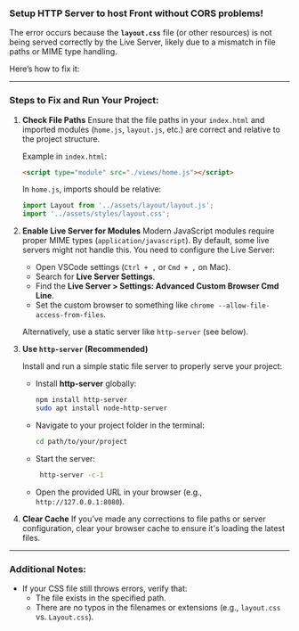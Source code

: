 
### Setup HTTP Server to host Front without CORS problems!

The error occurs because the **`layout.css`** file (or other resources) is not being served correctly by the Live Server, likely due to a mismatch in file paths or MIME type handling.

Here’s how to fix it:

---

### Steps to Fix and Run Your Project:

1. **Check File Paths**
   Ensure that the file paths in your `index.html` and imported modules (`home.js`, `layout.js`, etc.) are correct and relative to the project structure. 

   Example in `index.html`:
   ```html
   <script type="module" src="./views/home.js"></script>
   ```

   In `home.js`, imports should be relative:
   ```javascript
   import Layout from '../assets/layout/layout.js';
   import '../assets/styles/layout.css';
   ```

2. **Enable Live Server for Modules**
   Modern JavaScript modules require proper MIME types (`application/javascript`). By default, some live servers might not handle this. You need to configure the Live Server:

   - Open VSCode settings (`Ctrl + ,` or `Cmd + ,` on Mac).
   - Search for **Live Server Settings**.
   - Find the **Live Server > Settings: Advanced Custom Browser Cmd Line**.
   - Set the custom browser to something like `chrome --allow-file-access-from-files`.

   Alternatively, use a static server like `http-server` (see below).

3. **Use `http-server` (Recommended)**

   Install and run a simple static file server to properly serve your project:

   - Install **http-server** globally:
     ```bash
     npm install http-server
     sudo apt install node-http-server

     ```

   - Navigate to your project folder in the terminal:
     ```bash
     cd path/to/your/project
     ```

   - Start the server:
     ```bash
      http-server -c-1
     ```

   - Open the provided URL in your browser (e.g., `http://127.0.0.1:8080`).

4. **Clear Cache**
   If you’ve made any corrections to file paths or server configuration, clear your browser cache to ensure it's loading the latest files.

---

### Additional Notes:

- If your CSS file still throws errors, verify that:
  - The file exists in the specified path.
  - There are no typos in the filenames or extensions (e.g., `layout.css` vs. `Layout.css`).

